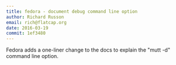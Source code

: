 ```yaml
---
title: fedora - document debug command line option
author: Richard Russon
email: rich@flatcap.org
date: 2016-03-19
commit: 1ef3480
---
```


Fedora adds a one-liner change to the docs to explain the "mutt -d"
command line option.

